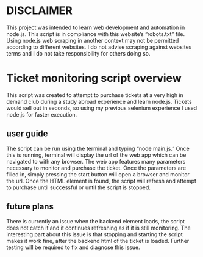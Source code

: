 # DISCLAIMER
This project was intended to learn web development and automation in node.js. 
This script is in compliance with this website’s “robots.txt” file. Using 
node.js web scraping in another context may not be permitted according to 
different websites. I do not advise scraping against websites terms and I do 
not take responsibility for others doing so. 

# Ticket monitoring script overview
This script was created to attempt to purchase tickets at a very high in 
demand club during a study abroad experience and learn node.js. Tickets 
would sell out in seconds, so using my previous selenium experience I 
used node.js for faster execution.

## user guide
The script can be run using the terminal and typing “node main.js.” Once 
this is running, terminal will display the url of the web app which can be 
navigated to with any browser. The web app features many parameters 
necessary to monitor and purchase the ticket. Once the parameters are 
filled in, simply pressing the start button will open a browser and
monitor the url. Once the HTML element is found, the script will refresh 
and attempt to purchase until successful or until the script is stopped.

## future plans
There is currently an issue when the backend element loads, the script does 
not catch it and it continues refreshing as if it is still monitoring. The 
interesting part about this issue is that stopping and starting the script 
makes it work fine, after the backend html of the ticket is loaded. 
Further testing will be required to fix and diagnose this issue.
